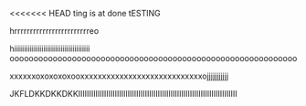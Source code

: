 <<<<<<< HEAD
ting is at done
tESTING

hrrrrrrrrrrrrrrrrrrrrrrrreo

hiiiiiiiiiiiiiiiiiiiiiiiiiiiiiiiiiiiiiii
oooooooooooooooooooooooooooooooooooooooooooooooooooooooooooo

xxxxxxoxoxoxoxooxxxxxxxxxxxxxxxxxxxxxxxxxxxxojjjjjjjjjjj








JKFLDKKDKKDKKIIIIIIIIIIIIIIIIIIIIIIIIIIIIIIIIIIIIIIIIIIIIIIIIIIIIIIIIIIIIIIIIIIIIIIIIII
